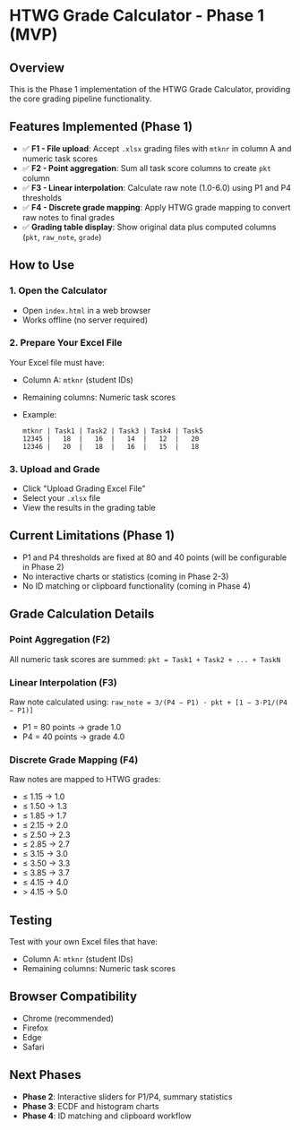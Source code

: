 # HTWG Grade Calculator - Phase 1 (MVP)

## Overview

This is the Phase 1 implementation of the HTWG Grade Calculator, providing the core grading pipeline functionality.

## Features Implemented (Phase 1)

- ✅ **F1 - File upload**: Accept `.xlsx` grading files with `mtknr` in column A and numeric task scores
- ✅ **F2 - Point aggregation**: Sum all task score columns to create `pkt` column
- ✅ **F3 - Linear interpolation**: Calculate raw note (1.0-6.0) using P1 and P4 thresholds
- ✅ **F4 - Discrete grade mapping**: Apply HTWG grade mapping to convert raw notes to final grades
- ✅ **Grading table display**: Show original data plus computed columns (`pkt`, `raw_note`, `grade`)

## How to Use

### 1. Open the Calculator

- Open `index.html` in a web browser
- Works offline (no server required)

### 2. Prepare Your Excel File

Your Excel file must have:

- Column A: `mtknr` (student IDs)
- Remaining columns: Numeric task scores
- Example:

  ```text
  mtknr | Task1 | Task2 | Task3 | Task4 | Task5
  12345 |   18  |   16  |   14  |   12  |   20
  12346 |   20  |   18  |   16  |   15  |   18
  ```

### 3. Upload and Grade

- Click "Upload Grading Excel File"
- Select your `.xlsx` file
- View the results in the grading table

## Current Limitations (Phase 1)

- P1 and P4 thresholds are fixed at 80 and 40 points (will be configurable in Phase 2)
- No interactive charts or statistics (coming in Phase 2-3)
- No ID matching or clipboard functionality (coming in Phase 4)

## Grade Calculation Details

### Point Aggregation (F2)

All numeric task scores are summed: `pkt = Task1 + Task2 + ... + TaskN`

### Linear Interpolation (F3)

Raw note calculated using: `raw_note = 3/(P4 − P1) · pkt + [1 − 3·P1/(P4 − P1)]`

- P1 = 80 points → grade 1.0
- P4 = 40 points → grade 4.0

### Discrete Grade Mapping (F4)

Raw notes are mapped to HTWG grades:

- ≤ 1.15 → 1.0
- ≤ 1.50 → 1.3
- ≤ 1.85 → 1.7
- ≤ 2.15 → 2.0
- ≤ 2.50 → 2.3
- ≤ 2.85 → 2.7
- ≤ 3.15 → 3.0
- ≤ 3.50 → 3.3
- ≤ 3.85 → 3.7
- ≤ 4.15 → 4.0
- \> 4.15 → 5.0

## Testing

Test with your own Excel files that have:

- Column A: `mtknr` (student IDs)
- Remaining columns: Numeric task scores

## Browser Compatibility

- Chrome (recommended)
- Firefox
- Edge
- Safari

## Next Phases

- **Phase 2**: Interactive sliders for P1/P4, summary statistics
- **Phase 3**: ECDF and histogram charts
- **Phase 4**: ID matching and clipboard workflow
